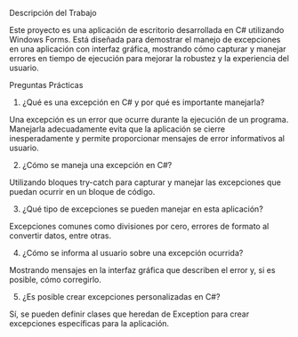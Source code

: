 Descripción del Trabajo

Este proyecto es una aplicación de escritorio desarrollada en C# utilizando Windows Forms. Está diseñada para demostrar el manejo de excepciones en una aplicación con interfaz gráfica, mostrando cómo capturar y manejar errores en tiempo de ejecución para mejorar la robustez y la experiencia del usuario.

Preguntas Prácticas

1. ¿Qué es una excepción en C# y por qué es importante manejarla?

Una excepción es un error que ocurre durante la ejecución de un programa. Manejarla adecuadamente evita que la aplicación se cierre inesperadamente y permite proporcionar mensajes de error informativos al usuario.

2. ¿Cómo se maneja una excepción en C#?

Utilizando bloques try-catch para capturar y manejar las excepciones que puedan ocurrir en un bloque de código.

3. ¿Qué tipo de excepciones se pueden manejar en esta aplicación?

Excepciones comunes como divisiones por cero, errores de formato al convertir datos, entre otras.

4. ¿Cómo se informa al usuario sobre una excepción ocurrida?

Mostrando mensajes en la interfaz gráfica que describen el error y, si es posible, cómo corregirlo.

5. ¿Es posible crear excepciones personalizadas en C#?

Sí, se pueden definir clases que heredan de Exception para crear excepciones específicas para la aplicación.
